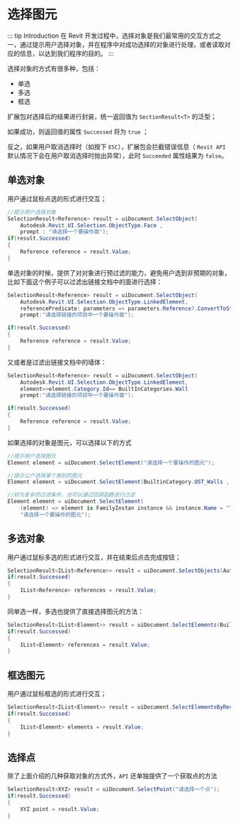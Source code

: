 # 选择图元

::: tip Introduction
在 Revit 开发过程中，选择对象是我们最常用的交互方式之一，通过提示用户选择对象，并在程序中对成功选择的对象进行处理，或者读取对应的信息，以达到我们程序的目的。
:::

选择对象的方式有很多种，包括：

- 单选
- 多选
- 框选

扩展包对选择后的结果进行封装，统一返回值为 `SectionResult<T>` 的泛型；

如果成功，则返回值的属性 `Successed` 将为 `true` ；

反之，如果用户取消选择时（如按下 `ESC`），扩展包会拦截错误信息（ `Revit API` 默认情况下会在用户取消选择时抛出异常），此时 `Succeeded` 属性结果为 `false`。

## 单选对象

用户通过鼠标点选的形式进行交互；

```csharp
//提示用户选择对象
SelectionResult<Reference> result = uiDocument.SelectObject(
    Autodesk.Revit.UI.Selection.ObjectType.Face ,
    prompt : "请选择一个要操作面");
if(result.Successed)
{
    Reference reference = result.Value;
}
```

单选对象的时候，提供了对对象进行预过滤的能力，避免用户选到非预期的对象，比如下面这个例子可以过滤出链接文档中的面进行选择：

```csharp
SelectionResult<Reference> result = uiDocument.SelectObject(
    Autodesk.Revit.UI.Selection.ObjectType.LinkedElement,
    referencePredicate: parameters => parameters.Reference?.ConvertToStableRepresentation(document).Contains("SURFACE"),
    prompt:"请选择链接的项目中一个要操作面");

if(result.Successed)
{
    Reference reference = result.Value;
}
```

又或者是过滤出链接文档中的墙体：

```csharp
SelectionResult<Reference> result = uiDocument.SelectObject(
    Autodesk.Revit.UI.Selection.ObjectType.LinkedElement,
    element=>element.Category.Id== BuiltInCategories.Wall
    prompt:"请选择链接的项目中一个要操作面");

if(result.Successed)
{
    Reference reference = result.Value;
}
```

如果选择的对象是图元，可以选择以下的方式

```csharp
//提示用户选择图元
Element element = uiDocument.SelectElement("请选择一个要操作的图元");

//提示公户选择某个类别的图元
Element element = uiDocument.SelectElement(BuiltinCategory.OST_Walls , "请选择一个要操作的图元");

//较为复杂的过滤条件，也可以通过回调函数进行过滤
Element element = uiDocument.SelectElement(
    (element) => element is FamilyInstan instance && instance.Name = "Test" ,
    "请选择一个要操作的图元");
```

## 多选对象

用户通过鼠标多选的形式进行交互，并在结束后点击完成按钮；

```csharp
SelectionResult<IList<Reference>> result = uiDocument.SelectObjects(Autodesk.Revit.UI.Selection.ObjectType.Face);
if(result.Successed)
{
    IList<Reference> references = result.Value;
}
```

同单选一样，多选也提供了直接选择图元的方法：

```csharp
SelectionResult<IList<Element>> result = uiDocument.SelectElements(BuiltinCategory.OST_Walls);
if(result.Successed)
{
    IList<Element> references = result.Value;
}
```

## 框选图元

用户通过鼠标框选的形式进行交互；

```csharp
SelectionResult<IList<Element>> result = uiDocument.SelectElementsByRectangle(BuiltinCategory.OST_Walls);
if(result.Successed)
{
    IList<Element> elements = result.Value;
}
```

## 选择点

除了上面介绍的几种获取对象的方式外，`API` 还单独提供了一个获取点的方法

```csharp
SelectionResult<XYZ> result = uiDocument.SelectPoint("请选择一个点");
if(result.Successed)
{
    XYZ point = result.Value;
}
```
